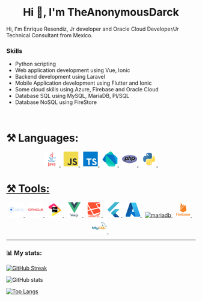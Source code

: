 <h1 align="center">Hi 👋, I'm TheAnonymousDarck</h1>

Hi, I'm Enrique Resendiz, Jr developer and Oracle Cloud Developer/Jr Technical Consultant from Mexico.

### Skills
- Python scripting
- Web application development using Vue, Ionic
- Backend development using Laravel
- Mobile Application development using Flutter and Ionic
- Some cloud skills using Azure, Firebase and Oracle Cloud
- Database SQL using MySQL, MariaDB, Pl/SQL
- Database NoSQL using FireStore

<br>

# ⚒️ Languages:

<div align="center"> 
  <div> 
    <a href="https://www.java.com/es/" target="_blank" rel="noreferrer"> <img src="https://raw.githubusercontent.com/devicons/devicon/master/icons/java/java-original-wordmark.svg" alt="java" width="40" height="40"/> </a> &nbsp;
    <a href="https://developer.mozilla.org/es/docs/Web/JavaScript" target="_blank" rel="noreferrer"> <img src="https://raw.githubusercontent.com/devicons/devicon/master/icons/javascript/javascript-original.svg" alt="javascript" width="40" height="40"/> </a> &nbsp;
    <a href="https://www.typescriptlang.org/" target="_blank" rel="noreferrer"> <img src="https://raw.githubusercontent.com/devicons/devicon/master/icons/typescript/typescript-original.svg" alt="Typescript" width="40" height="40"/> </a> &nbsp;
    <a href="https://dart.dev/" target="_blank" rel="noreferrer"> <img src="https://raw.githubusercontent.com/devicons/devicon/master/icons/dart/dart-original.svg" alt="dart" width="40" height="40"/> </a> &nbsp;
   <a href="https://www.php.net" target="_blank" rel="noreferrer"> <img src="https://raw.githubusercontent.com/devicons/devicon/master/icons/php/php-original.svg" alt="php" width="40" height="40"/> </a>&nbsp;
    <a href="https://www.python.org" target="_blank" rel="noreferrer"> <img src="https://raw.githubusercontent.com/devicons/devicon/master/icons/python/python-original.svg" alt="python" width="40" height="40"/>&nbsp;
  </div>
</div>

# ⚒️ Tools:

<div align="center"> 
  <div> 
    <!-- <a href="https://getbootstrap.com" target="_blank" rel="noreferrer"> <img src="https://raw.githubusercontent.com/devicons/devicon/master/icons/bootstrap/bootstrap-plain-wordmark.svg" alt="bootstrap" width="40" height="40"/> </a> &nbsp; -->
    <a href="https://flutter.dev/" target="_blank" rel="noreferrer"> <img src="https://raw.githubusercontent.com/devicons/devicon/master/icons/ionic/ionic-original-wordmark.svg" alt="flutter" width="40" height="40"/> </a> &nbsp;
    <a href="https://www.oracle.com/" target="_blank" rel="noreferrer"> <img src="https://raw.githubusercontent.com/devicons/devicon/master/icons/oracle/oracle-original.svg" alt="Oracle" width="40" height="40"/> </a> &nbsp;
    <a href="https://www.jetbrains.com/idea/" target="_blank" rel="noreferrer"> <img src="https://raw.githubusercontent.com/devicons/devicon/master/icons/jetbrains/jetbrains-original.svg" alt="jetbrains" width="40" height="40"/> </a> &nbsp;
    <a href="https://vuejs.org/" target="_blank" rel="noreferrer"> <img src="https://raw.githubusercontent.com/devicons/devicon/master/icons/vuejs/vuejs-original-wordmark.svg" alt="vuejs" width="40" height="40"/> </a>&nbsp;
    <a href="https://laravel.com/" target="_blank" rel="noreferrer"> <img src="https://raw.githubusercontent.com/devicons/devicon/master/icons/laravel/laravel-plain-wordmark.svg" alt="laravel" width="40" height="40"/> </a>&nbsp;
    <a href="https://flutter.dev/" target="_blank" rel="noreferrer"> <img src="https://raw.githubusercontent.com/devicons/devicon/master/icons/flutter/flutter-original.svg" alt="flutter" width="40" height="40"/> </a> &nbsp;
    <a href="https://azure.microsoft.com/es-mx/" target="_blank" rel="noreferrer"> <img src="https://raw.githubusercontent.com/devicons/devicon/master/icons/azure/azure-original.svg" alt="azure" width="40" height="40"/> </a> &nbsp;
    <a href="https://mariadb.org/" target="_blank" rel="noreferrer"> <img src="https://www.vectorlogo.zone/logos/mariadb/mariadb-icon.svg" alt="mariadb" width="40" height="40"/> </a>&nbsp;
    <a href="https://firebase.google.com/" target="_blank" rel="noreferrer"> <img src="https://raw.githubusercontent.com/devicons/devicon/master/icons/firebase/firebase-plain-wordmark.svg" alt="mongodb" width="40" height="40"/> </a>&nbsp;
    <a href="https://www.mysql.com/" target="_blank" rel="noreferrer"> <img src="https://raw.githubusercontent.com/devicons/devicon/master/icons/mysql/mysql-original-wordmark.svg" alt="mysql" width="40" height="40"/> </a>&nbsp;
  </div>
</div>

---

### 📊  My stats:


[![GitHub Streak](http://github-readme-streak-stats.herokuapp.com?user=TheAnonymousDarck&theme=tokyonight_duo&hide_border=true&locale=es&date_format=M%20j%5B%2C%20Y%5D)](https://git.io/streak-stats)

![GitHub stats](https://github-readme-stats.vercel.app/api?username=TheAnonymousDarck&theme=tokyonight&show_icons=true&hide_border=true&locale=es)

<!-- Compact -->
[![Top Langs](https://github-readme-stats.vercel.app/api/top-langs/?username=TheAnonymousDarck&theme=tokyonight&layout=compact&hide_border=true&locale=es)](https://github.com/anuraghazra/github-readme-stats)

<!-- Completa -->
<!-- [![Top Langs](https://github-readme-stats.vercel.app/api/top-langs/?username=TheAnonymousDarck&theme=tokyonight&hide_border=true&locale=es&langs_count=5)](https://github.com/anuraghazra/github-readme-stats) -->


